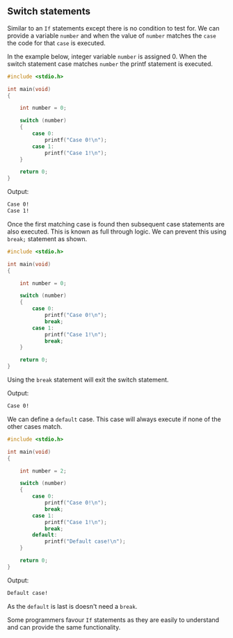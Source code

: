 ## Switch statements

Similar to an `If` statements except there is no condition to test for. We can provide a variable `number` and when the value of `number` matches the `case` the code for that `case` is executed.

In the example below, integer variable `number` is assigned 0. When the switch statement case matches `number` the printf statement is executed.

```c
#include <stdio.h>

int main(void)
{

    int number = 0;

    switch (number) 
    {
        case 0:
            printf("Case 0!\n");
        case 1:
            printf("Case 1!\n");
    }

    return 0;
}
```

Output:

```bash
Case 0!
Case 1!
```

Once the first matching case is found then subsequent case statements are also executed. This is known as full through logic. We can prevent this using `break;` statement as shown.

```c
#include <stdio.h>

int main(void)
{

    int number = 0;

    switch (number) 
    {
        case 0:
            printf("Case 0!\n");
            break;
        case 1:
            printf("Case 1!\n");
            break;
    }

    return 0;
}
```

Using the `break` statement will exit the switch statement.

Output:

```bash
Case 0!
```

We can define a `default` case. This case will always execute if none of the other cases match.

```c
#include <stdio.h>

int main(void)
{

    int number = 2;

    switch (number) 
    {
        case 0:
            printf("Case 0!\n");
            break;
        case 1:
            printf("Case 1!\n");
            break;
        default:
            printf("Default case!\n");
    }

    return 0;
}
```

Output:

```bash
Default case!
```

As the `default` is last is doesn't need a `break`.

Some programmers favour `If` statements as they are easily to understand and can provide the same functionality.